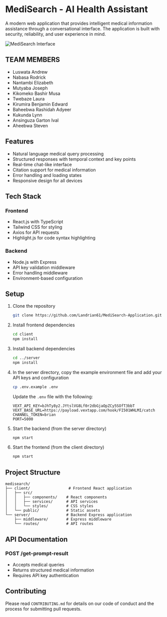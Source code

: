# MediSearch - AI Health Assistant

A modern web application that provides intelligent medical information assistance through a conversational interface. The application is built with security, reliability, and user experience in mind.

![MediSearch Interface](./client/public/MediSearch.png)

## TEAM MEMBERS
- Luswata Andrew
- Nabasa Rodrick
- Nantambi Elizabeth
- Mutyaba Joseph
- Kikomeko Bashir Musa
- Twebaze Laura
- Kirumira Benjamin Edward
- Baheebwa Rashidah Adyeer
- Kukunda Lynn
- Ansinguza Garton Ival
- Aheebwa Steven



## Features

- Natural language medical query processing
- Structured responses with temporal context and key points
- Real-time chat-like interface
- Citation support for medical information
- Error handling and loading states
- Responsive design for all devices

## Tech Stack

### Frontend

- React.js with TypeScript
- Tailwind CSS for styling
- Axios for API requests
- Highlight.js for code syntax highlighting

### Backend

- Node.js with Express
- API key validation middleware
- Error handling middleware
- Environment-based configuration

## Setup

1. Clone the repository

    ```bash
    git clone https://github.com/Landrian61/MediSearch-Application.git
    ```

2. Install frontend dependencies

    ```bash
    cd client
    npm install
    ```

3. Install backend dependencies

    ```bash
    cd ../server
    npm install
    ```

4. In the server directory, copy the example environment file and add your API keys and configuration

    ```bash
    cp .env.example .env
    ```

    Update the `.env` file with the following:

    ```
    VEXT_API_KEY=bJhTy8y2.JYtslVG8Lf0r2dbGjaOpZCy5SOfT3bbT
    VEXT_BASE_URL=https://payload.vextapp.com/hook/FI501WHLMI/catch
    CHANNEL_TOKEN=brian
    PORT=5000
    ```

5. Start the backend (from the server directory)

    ```bash
    npm start
    ```

6. Start the frontend (from the client directory)

    ```bash
    npm start
    ```

## Project Structure

```
medisearch/
├── client/                 # Frontend React application
│   ├── src/
│   │   ├── components/    # React components
│   │   ├── services/      # API services
│   │   └── styles/        # CSS styles
│   └── public/            # Static assets
└── server/                # Backend Express application
    ├── middleware/        # Express middleware
    └── routes/            # API routes
```

## API Documentation

### POST /get-prompt-result

- Accepts medical queries
- Returns structured medical information
- Requires API key authentication

## Contributing

Please read `CONTRIBUTING.md` for details on our code of conduct and the process for submitting pull requests.
